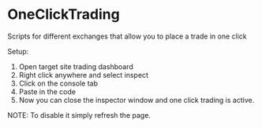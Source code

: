 # OneClickTrading
Scripts for different exchanges that allow you to place a trade in one click


Setup:
1. Open target site trading dashboard
2. Right click anywhere and select inspect
3. Click on the console tab
4. Paste in the code 
5. Now you can close the inspector window and one click trading is active. 

NOTE: To disable it simply refresh the page.

